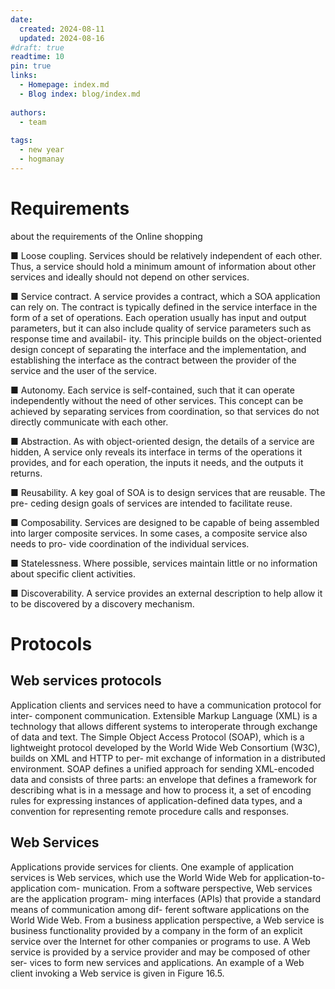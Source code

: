```yaml
---
date:
  created: 2024-08-11
  updated: 2024-08-16
#draft: true
readtime: 10
pin: true
links:
  - Homepage: index.md
  - Blog index: blog/index.md
    
authors:
  - team
  
tags:
  - new year
  - hogmanay
---
```



# Requirements
about the requirements of the Online shopping 
<!-- more -->

■ Loose coupling. 
Services should be relatively independent of each other. Thus, a service should hold a minimum amount of information about other services and ideally should not depend on other services.

■ Service contract. 
A service provides a contract, which a SOA application can rely on. The contract is typically defined in the service interface in the form of a set of operations. Each operation usually has input and output parameters, but it can also include quality of service parameters such as response time and availabil- ity. This principle builds on the object-oriented design concept of separating the interface and the implementation, and establishing the interface as the contract between the provider of the service and the user of the service.

■ Autonomy. 
Each service is self-contained, such that it can operate independently without the need of other services. This concept can be achieved by separating services from coordination, so that services do not directly communicate with each other.

■ Abstraction. 
As with object-oriented design, the details of a service are hidden, A service only reveals its interface in terms of the operations it provides, and for each operation, the inputs it needs, and the outputs it returns.

■ Reusability. 
A key goal of SOA is to design services that are reusable. The pre- ceding design goals of services are intended to facilitate reuse.

■ Composability. 
Services are designed to be capable of being assembled into larger composite services. In some cases, a composite service also needs to pro- vide coordination of the individual services.

■ Statelessness. 
Where possible, services maintain little or no information about specific client activities.

■ Discoverability. 
A service provides an external description to help allow it to be discovered by a discovery mechanism.

# Protocols
## Web services protocols
Application clients and services need to have a communication protocol for inter- component communication. Extensible Markup Language (XML) is a technology that allows different systems to interoperate through exchange of data and text. The Simple Object Access Protocol (SOAP), which is a lightweight protocol developed by the World Wide Web Consortium (W3C), builds on XML and HTTP to per- mit exchange of information in a distributed environment. SOAP defines a unified approach for sending XML-encoded data and consists of three parts: an envelope that defines a framework for describing what is in a message and how to process it, a set of encoding rules for expressing instances of application-defined data types, and a convention for representing remote procedure calls and responses.

## Web Services
Applications provide services for clients. One example of application services is Web services, which use the World Wide Web for application-to-application com- munication. From a software perspective, Web services are the application program- ming interfaces (APIs) that provide a standard means of communication among dif- ferent software applications on the World Wide Web. From a business application perspective, a Web service is business functionality provided by a company in the form of an explicit service over the Internet for other companies or programs to use. A Web service is provided by a service provider and may be composed of other ser- vices to form new services and applications. An example of a Web client invoking a Web service is given in Figure 16.5.